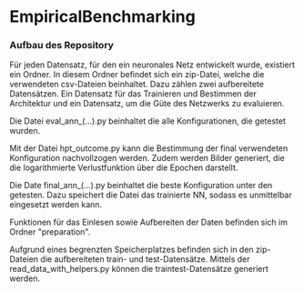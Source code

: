 # EmpiricalBenchmarking

### Aufbau des Repository
Für jeden Datensatz, für den ein neuronales Netz entwickelt wurde, existiert ein Ordner. 
In diesem Ordner befindet sich ein zip-Datei, welche die verwendeten csv-Dateien beinhaltet.
Dazu zählen zwei aufbereitete Datensätzen. 
Ein Datensatz für das Trainieren und Bestimmen der Architektur und ein Datensatz, um die Güte des Netzwerks zu evaluieren.

Die Datei eval_ann_(...).py beinhaltet die alle Konfigurationen, die getestet wurden.

Mit der Datei hpt_outcome.py kann die Bestimmung der final verwendeten Konfiguration nachvollzogen werden. 
Zudem werden Bilder generiert, die die logarithmierte Verlustfunktion über die Epochen darstellt.

Die Date final_ann_(...).py beinhaltet die beste Konfiguration unter den getesten. 
	Dazu speichert die Datei das trainierte NN, sodass es unmittelbar eingesetzt werden kann. 


Funktionen für das Einlesen sowie Aufbereiten der Daten befinden sich im Ordner "preparation".

Aufgrund eines begrenzten Speicherplatzes befinden sich in den zip-Dateien die aufbereiteten train- und test-Datensätze.
Mittels der read_data_with_helpers.py können die traintest-Datensätze generiert werden. 
